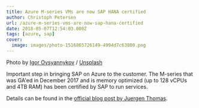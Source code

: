 ```yaml
---
title: Azure M-series VMs are now SAP HANA certified
author: Christoph Petersen
url: /azure-m-series-vms-are-now-sap-hana-certified
date: 2018-05-07T12:54:03.000Z
tags: [azure, sap]
cover: 
  image: images/photo-1516865726149-4994d7c63800.png
---
```


Photo by [Igor Ovsyannykov](https://unsplash.com/@igorovsyannykov?utm_source=ghost&amp;utm_medium=referral&amp;utm_campaign=api-credit) / [Unsplash](https://unsplash.com/?utm_source=ghost&amp;utm_medium=referral&amp;utm_campaign=api-credit)

Important step in bringing SAP on Azure to the customer. The M-series that was GA'ed in December 2017 and is memory optimized (up to 128 vCPUs and 4TB RAM) has been certified by SAP to run services.

Details can be found in the [official blog post by Juergen Thomas](https://azure.microsoft.com/en-us/blog/azure-m-series-vms-are-now-sap-hana-certified/).
